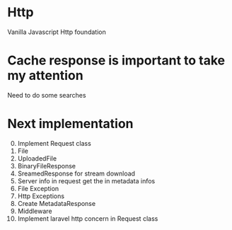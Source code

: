 # Http
Vanilla Javascript Http foundation

# Cache response is important to take my attention
Need to do some searches

# Next implementation
0. Implement Request class
1. File
2. UploadedFile
3. BinaryFileResponse
4. SreamedResponse for stream download
5. Server info in request get the in metadata infos
6. File Exception
7. Http Exceptions
8. Create MetadataResponse
9. Middleware
10. Implement laravel http concern in Request class

